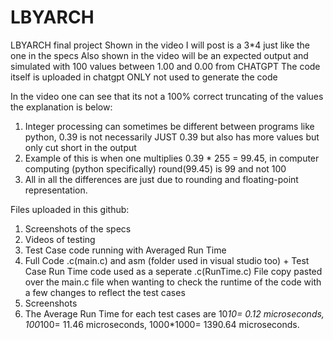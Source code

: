 # LBYARCH
LBYARCH final project
Shown in the video I will post is a 3*4 just like the one in the specs
Also shown in the video will be an expected output and simulated with 100 values between 1.00 and 0.00 from CHATGPT
The code itself is uploaded in chatgpt ONLY not used to generate the code

In the video one can see that its not a 100% correct truncating of the values the explanation is below:
1. Integer processing can sometimes be different between programs like python, 0.39 is not necessarily JUST 0.39 but also has more values but only cut short in the output
2. Example of this is when one multiplies 0.39 * 255 = 99.45, in computer computing (python specifically) round(99.45) is 99 and not 100
3. All in all the differences are just due to rounding and floating-point representation.
   
Files uploaded in this github:
1. Screenshots of the specs
2. Videos of testing
3. Test Case code running with Averaged Run Time
4. Full Code .c(main.c) and asm (folder used in visual studio too) + Test Case Run Time code used as a seperate .c(RunTime.c) File copy pasted over the main.c file when wanting to check the runtime of the code with a few changes to reflect the test cases
5. Screenshots
6. The Average Run Time for each test cases are 10*10= 0.12 microseconds, 100*100= 11.46 microseconds, 1000*1000= 1390.64 microseconds.
